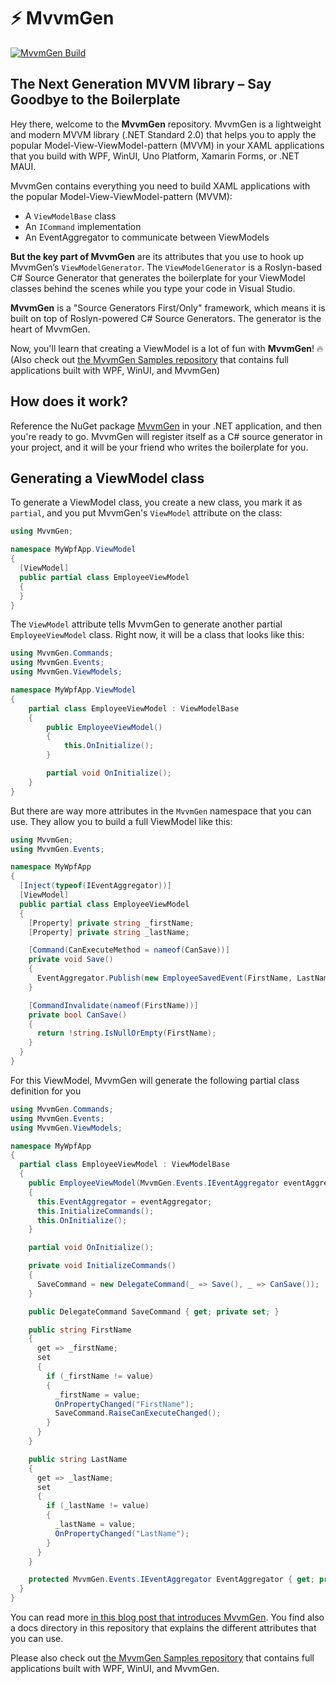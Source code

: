 

# ⚡ MvvmGen 

[![MvvmGen Build](https://github.com/thomasclaudiushuber/mvvmgen/actions/workflows/mvvmgen_build.yml/badge.svg)](https://github.com/thomasclaudiushuber/mvvmgen/actions/workflows/mvvmgen_build.yml)

## The Next Generation MVVM library – Say Goodbye to the Boilerplate

Hey there, welcome to the **MvvmGen** repository. MvvmGen is a lightweight and modern MVVM library (.NET Standard 2.0) that helps you to apply the popular Model-View-ViewModel-pattern (MVVM) in your XAML applications that you build with WPF, WinUI, Uno Platform, Xamarin Forms, or .NET MAUI.

MvvmGen contains everything you need to build XAML applications with the popular Model-View-ViewModel-pattern (MVVM):
- A `ViewModelBase` class
- An `ICommand` implementation
- An EventAggregator to communicate between ViewModels

**But the key part of MvvmGen** are its attributes that you use to hook up MvvmGen’s `ViewModelGenerator`. The `ViewModelGenerator` is a Roslyn-based C# Source Generator that generates the boilerplate for your ViewModel classes behind the scenes while you type your code in Visual Studio.

**MvvmGen** is a "Source Generators First/Only" framework, which means it is built on top of Roslyn-powered C# Source Generators. The generator is the heart of MvvmGen.

Now, you'll learn that creating a ViewModel is a lot of fun with **MvvmGen**! 🔥 (Also check out [the MvvmGen Samples repository](https://github.com/thomasclaudiushuber/mvvmgen-samples) that contains full applications built with WPF, WinUI, and MvvmGen)


## How does it work? 
Reference the NuGet package [MvvmGen](https://www.nuget.org/packages/MvvmGen/) in your .NET application, and then you're ready to go. MvvmGen will register itself as a C# source generator in your project, and it will be your friend who writes the boilerplate for you.

## Generating a ViewModel class
To generate a ViewModel class, you create a new class, you mark it as `partial`, and you put MvvmGen's `ViewModel` attribute on the class:

```csharp
using MvvmGen;

namespace MyWpfApp.ViewModel
{
  [ViewModel]
  public partial class EmployeeViewModel
  {
  }
}
```
The `ViewModel` attribute tells MvvmGen to generate another partial `EmployeeViewModel` class. Right now, it will be a class that looks like this:
```csharp
using MvvmGen.Commands;
using MvvmGen.Events;
using MvvmGen.ViewModels;

namespace MyWpfApp.ViewModel
{
    partial class EmployeeViewModel : ViewModelBase
    {
        public EmployeeViewModel()
        {
            this.OnInitialize();
        }

        partial void OnInitialize();
    }
}
```

But there are way more attributes in the `MvvmGen` namespace that you can use. They allow you to build a full ViewModel like this:
```csharp
using MvvmGen;
using MvvmGen.Events;

namespace MyWpfApp
{
  [Inject(typeof(IEventAggregator))]
  [ViewModel]
  public partial class EmployeeViewModel
  {
    [Property] private string _firstName;
    [Property] private string _lastName;

    [Command(CanExecuteMethod = nameof(CanSave))]
    private void Save()
    {
      EventAggregator.Publish(new EmployeeSavedEvent(FirstName, LastName));
    }

    [CommandInvalidate(nameof(FirstName))]
    private bool CanSave()
    {
      return !string.IsNullOrEmpty(FirstName);
    }
  }
}
```
For this ViewModel, MvvmGen will generate the following partial class definition for you
```csharp
using MvvmGen.Commands;
using MvvmGen.Events;
using MvvmGen.ViewModels;

namespace MyWpfApp
{
  partial class EmployeeViewModel : ViewModelBase
  {
    public EmployeeViewModel(MvvmGen.Events.IEventAggregator eventAggregator)
    {
      this.EventAggregator = eventAggregator;
      this.InitializeCommands();
      this.OnInitialize();
    }

    partial void OnInitialize();

    private void InitializeCommands()
    {
      SaveCommand = new DelegateCommand(_ => Save(), _ => CanSave());
    }

    public DelegateCommand SaveCommand { get; private set; }

    public string FirstName
    {
      get => _firstName;
      set
      {
        if (_firstName != value)
        {
          _firstName = value;
          OnPropertyChanged("FirstName");
          SaveCommand.RaiseCanExecuteChanged();
        }
      }
    }

    public string LastName
    {
      get => _lastName;
      set
      {
        if (_lastName != value)
        {
          _lastName = value;
          OnPropertyChanged("LastName");
        }
      }
    }

    protected MvvmGen.Events.IEventAggregator EventAggregator { get; private set; }
  }
}
```

You can read more [in this blog post that introduces MvvmGen](https://www.thomasclaudiushuber.com/2021/05/12/introducing-the-mvvmgen-library). You find also a docs directory in this repository that explains the different attributes that you can use.

Please also check out [the MvvmGen Samples repository](https://github.com/thomasclaudiushuber/mvvmgen-samples) that contains full applications built with WPF, WinUI, and MvvmGen.
